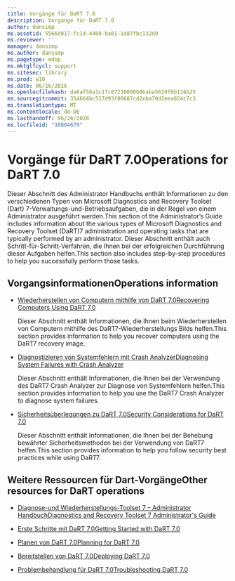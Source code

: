 ```yaml
---
title: Vorgänge für DaRT 7.0
description: Vorgänge für DaRT 7.0
author: dansimp
ms.assetid: 5566d817-fc14-4408-ba01-1d87fbc132d9
ms.reviewer: ''
manager: dansimp
ms.author: dansimp
ms.pagetype: mdop
ms.mktglfcycl: support
ms.sitesec: library
ms.prod: w10
ms.date: 06/16/2016
ms.openlocfilehash: da6af56a1c1fc87230000b0baba5610f0b116b25
ms.sourcegitcommit: 354664bc527d93f80687cd2eba70d1eea024c7c3
ms.translationtype: MT
ms.contentlocale: de-DE
ms.lasthandoff: 06/26/2020
ms.locfileid: "10804679"
---
```

# <span data-ttu-id="514f4-103">Vorgänge für DaRT 7.0</span><span class="sxs-lookup"><span data-stu-id="514f4-103">Operations for DaRT 7.0</span></span>


<span data-ttu-id="514f4-104">Dieser Abschnitt des Administrator Handbuchs enthält Informationen zu den verschiedenen Typen von Microsoft Diagnostics and Recovery Toolset (Dart) 7-Verwaltungs-und-Betriebsaufgaben, die in der Regel von einem Administrator ausgeführt werden.</span><span class="sxs-lookup"><span data-stu-id="514f4-104">This section of the Administrator’s Guide includes information about the various types of Microsoft Diagnostics and Recovery Toolset (DaRT)7 administration and operating tasks that are typically performed by an administrator.</span></span> <span data-ttu-id="514f4-105">Dieser Abschnitt enthält auch Schritt-für-Schritt-Verfahren, die Ihnen bei der erfolgreichen Durchführung dieser Aufgaben helfen.</span><span class="sxs-lookup"><span data-stu-id="514f4-105">This section also includes step-by-step procedures to help you successfully perform those tasks.</span></span>

## <span data-ttu-id="514f4-106">Vorgangsinformationen</span><span class="sxs-lookup"><span data-stu-id="514f4-106">Operations information</span></span>


-   [<span data-ttu-id="514f4-107">Wiederherstellen von Computern mithilfe von DaRT 7.0</span><span class="sxs-lookup"><span data-stu-id="514f4-107">Recovering Computers Using DaRT 7.0</span></span>](recovering-computers-using-dart-70-dart-7.md)

    <span data-ttu-id="514f4-108">Dieser Abschnitt enthält Informationen, die Ihnen beim Wiederherstellen von Computern mithilfe des DaRT7-Wiederherstellungs Bilds helfen.</span><span class="sxs-lookup"><span data-stu-id="514f4-108">This section provides information to help you recover computers using the DaRT7 recovery image.</span></span>

-   [<span data-ttu-id="514f4-109">Diagnostizieren von Systemfehlern mit Crash Analyzer</span><span class="sxs-lookup"><span data-stu-id="514f4-109">Diagnosing System Failures with Crash Analyzer</span></span>](diagnosing-system-failures-with-crash-analyzer--dart-7.md)

    <span data-ttu-id="514f4-110">Dieser Abschnitt enthält Informationen, die Ihnen bei der Verwendung des DaRT7 Crash Analyzer zur Diagnose von Systemfehlern helfen.</span><span class="sxs-lookup"><span data-stu-id="514f4-110">This section provides information to help you use the DaRT7 Crash Analyzer to diagnose system failures.</span></span>

-   [<span data-ttu-id="514f4-111">Sicherheitsüberlegungen zu DaRT 7.0</span><span class="sxs-lookup"><span data-stu-id="514f4-111">Security Considerations for DaRT 7.0</span></span>](security-considerations-for-dart-70-dart-7.md)

    <span data-ttu-id="514f4-112">Dieser Abschnitt enthält Informationen, die Ihnen bei der Behebung bewährter Sicherheitsmethoden bei der Verwendung von DaRT7 helfen.</span><span class="sxs-lookup"><span data-stu-id="514f4-112">This section provides information to help you follow security best practices while using DaRT7.</span></span>

## <span data-ttu-id="514f4-113">Weitere Ressourcen für Dart-Vorgänge</span><span class="sxs-lookup"><span data-stu-id="514f4-113">Other resources for DaRT operations</span></span>


-   [<span data-ttu-id="514f4-114">Diagnose-und Wiederherstellungs-Toolset 7 – Administrator Handbuch</span><span class="sxs-lookup"><span data-stu-id="514f4-114">Diagnostics and Recovery Toolset 7 Administrator's Guide</span></span>](index.md)

-   [<span data-ttu-id="514f4-115">Erste Schritte mit DaRT 7.0</span><span class="sxs-lookup"><span data-stu-id="514f4-115">Getting Started with DaRT 7.0</span></span>](getting-started-with-dart-70-new-ia.md)

-   [<span data-ttu-id="514f4-116">Planen von DaRT 7.0</span><span class="sxs-lookup"><span data-stu-id="514f4-116">Planning for DaRT 7.0</span></span>](planning-for-dart-70-new-ia.md)

-   [<span data-ttu-id="514f4-117">Bereitstellen von DaRT 7.0</span><span class="sxs-lookup"><span data-stu-id="514f4-117">Deploying DaRT 7.0</span></span>](deploying-dart-70-new-ia.md)

-   [<span data-ttu-id="514f4-118">Problembehandlung für DaRT 7.0</span><span class="sxs-lookup"><span data-stu-id="514f4-118">Troubleshooting DaRT 7.0</span></span>](troubleshooting-dart-70-new-ia.md)

 

 





